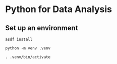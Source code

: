 # Python for Data Analysis

## Set up an environment

```shell
asdf install

python -m venv .venv

. .venv/bin/activate
```
